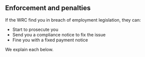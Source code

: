 ##  Enforcement and penalties

If the WRC find you in breach of employment legislation, they can:

  * Start to prosecute you 
  * Send you a compliance notice to fix the issue 
  * Fine you with a fixed payment notice 

We explain each below.
